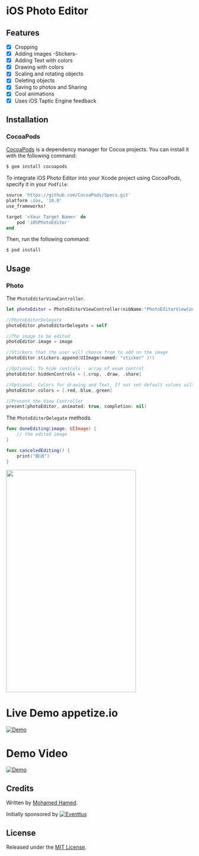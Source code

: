 # iOS Photo Editor

## Features

- [x] Cropping
- [x] Adding images -Stickers-
- [x] Adding Text with colors
- [x] Drawing with colors
- [x] Scaling and rotating objects
- [x] Deleting objects
- [x] Saving to photos and Sharing
- [x] Cool animations
- [x] Uses iOS Taptic Engine feedback

## Installation

### CocoaPods

[CocoaPods](http://cocoapods.org) is a dependency manager for Cocoa projects. You can install it with the following command:

```bash
$ gem install cocoapods
```

To integrate iOS Photo Editor into your Xcode project using CocoaPods, specify it in your `Podfile`:

```ruby
source 'https://github.com/CocoaPods/Specs.git'
platform :ios, '10.0'
use_frameworks!

target '<Your Target Name>' do
    pod 'iOSPhotoEditor'
end
```

Then, run the following command:

```bash
$ pod install
```

## Usage

### Photo

The `PhotoEditorViewController`.

```swift
let photoEditor = PhotoEditorViewController(nibName:"PhotoEditorViewController",bundle: Bundle(for: PhotoEditorViewController.self))

//PhotoEditorDelegate
photoEditor.photoEditorDelegate = self

//The image to be edited
photoEditor.image = image

//Stickers that the user will choose from to add on the image
photoEditor.stickers.append(UIImage(named: "sticker" )!)

//Optional: To hide controls - array of enum control
photoEditor.hiddenControls = [.crop, .draw, .share]

//Optional: Colors for drawing and Text, If not set default values will be used
photoEditor.colors = [.red,.blue,.green]

//Present the View Controller
present(photoEditor, animated: true, completion: nil)
```

The `PhotoEditorDelegate` methods.

```swift
func doneEditing(image: UIImage) {
    // the edited image
}

func canceledEditing() {
    print("取消")
}

```

<img src="Assets/screenshot.PNG" width="350" height="600" />

# Live Demo appetize.io

[![Demo](Assets/appetize.png)](https://appetize.io/app/jtanmwtzbz1favhvhw5g24n7b0?device=iphone7plus&scale=50&orientation=portrait&osVersion=10.3)

# Demo Video

[![Demo](https://img.youtube.com/vi/9VeIl9i30dI/0.jpg)](https://youtu.be/9VeIl9i30dI)

## Credits

Written by [Mohamed Hamed](https://github.com/M-Hamed).

Initially sponsored by [![Eventtus](http://assets.eventtus.com/logos/eventtus/standard.png)](http://eventtus.com)

## License

Released under the [MIT License](http://www.opensource.org/licenses/MIT).
